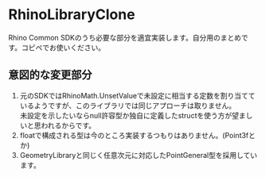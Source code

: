 # RhinoLibraryClone
Rhino Common SDKのうち必要な部分を適宜実装します。自分用のまとめです。コピペでお使いください。

## 意図的な変更部分
1. 元のSDKではRhinoMath.UnsetValueで未設定に相当する定数を割り当てているようですが、このライブラリでは同じアプローチは取りません。  
未設定を示したいならnull許容型か独自に定義したstructを使う方が望ましいと思われるからです。
2. floatで構成される型は今のところ実装するつもりはありません。(Point3fとか)
3. GeometryLibraryと同じく任意次元に対応したPointGeneral型を採用しています。
